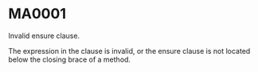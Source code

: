 # MA0001

Invalid ensure clause.

The expression in the clause is invalid, or the ensure clause is not located below the closing brace of a method.
